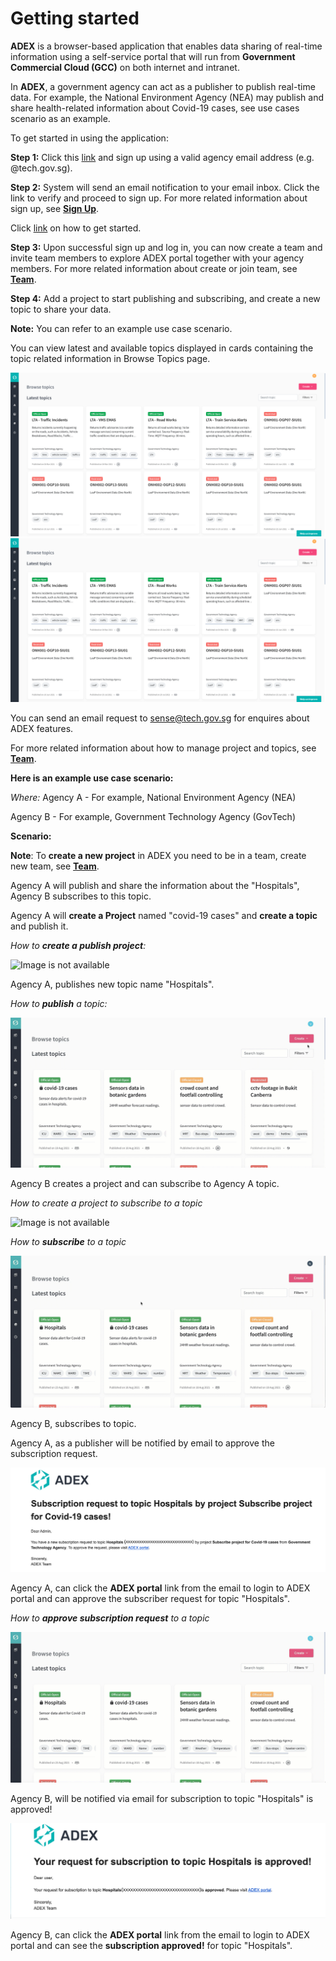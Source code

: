 
# Getting started

**ADEX** is a browser-based application that enables data sharing of real-time information using a self-service portal that will run from **Government Commercial Cloud (GCC)** on both internet and intranet. 

In **ADEX**, a government agency can act as a publisher to publish real-time data. For example, the National Environment Agency (NEA) may publish and share health-related information about Covid-19 cases, see use cases scenario as an example.

To get started in using the application:

**Step 1:** Click this [link](https://sdx.sensors.gov.sg/sdx/home) and sign up using a valid agency email address (e.g. @tech.gov.sg). 

**Step 2:** System will send an email notification to your email inbox. Click the link to verify and proceed to sign up. For more related information about sign up, see **[Sign Up](/User%20Guide/Home%20Page?id=sign-up)**.

Click [link](https://d3uzjhjcl6zsbz.cloudfront.net/how-to-get-started-on-ADEX.mp4) on how to get started. 

**Step 3:** Upon successful sign up and log in, you can now create a team and invite team members to explore ADEX portal together with your agency members. For more related information about create or join team, see **[Team](/User%20Guide/Home%20Page?id=team)**.

**Step 4:** Add a project to start publishing and subscribing, and create a new topic to share your data.

 **Note:** You can refer to an example use case scenario.

   You can view latest and available topics displayed in cards containing the topic related information in Browse Topics page.

   ![Image is not available](/assets/Fig1.png)
   ![](assets/Fig1.png)

You can send an email request to <sense@tech.gov.sg> for enquires about ADEX features.

For more related information about how to manage project and topics, see **[Team](/User%20Guide/Home%20Page?id=team)**.

**Here is an example use case scenario:**

*Where:*
Agency A - For example, National Environment Agency (NEA)

Agency B - For example, Government Technology Agency (GovTech)


**Scenario:**

**Note**: To **create a new project** in ADEX you need to be in a team, create new team, see **[Team](/User%20Guide/Home%20Page?id=team)**.

Agency A will publish and share the information about the "Hospitals", Agency B subscribes to this topic.

Agency A will **create a Project** named "covid-19 cases" and **create a topic** and publish it.


*How to **create a publish project**:*

![Image is not available](/assets/vid1createproject.gif)

Agency A, publishes new topic name "Hospitals".

*How to **publish** a topic:*

![Image is not available](/assets/vid2publishtopic.gif)

Agency B creates a project and can subscribe to Agency A topic.

*How to create a project to subscribe to a topic*

![Image is not available](/assets/vid3createprojectforsubscribe.gif)

*How to **subscribe** to a topic*

![Image is not available](/assets/vid4subscribetotopic.gif)

Agency B, subscribes to topic.

Agency A, as a publisher will be notified by email to approve the subscription request. 

![Image is not available](/assets/Fig71.png)

Agency A, can click the **ADEX portal** link from the email to login to ADEX portal and can approve the subscriber request for topic "Hospitals".

*How to **approve subscription request** to a topic*

![Image is not available](/assets/vid5approvedsubscribetopic.gif)

Agency B, will be notified via email for subscription to topic "Hospitals" is approved!

![Image is not available](/assets/Fig71a.png)

Agency B, can click the **ADEX portal** link from the email to login to ADEX portal and can see the **subscription approved!** for topic "Hospitals".
